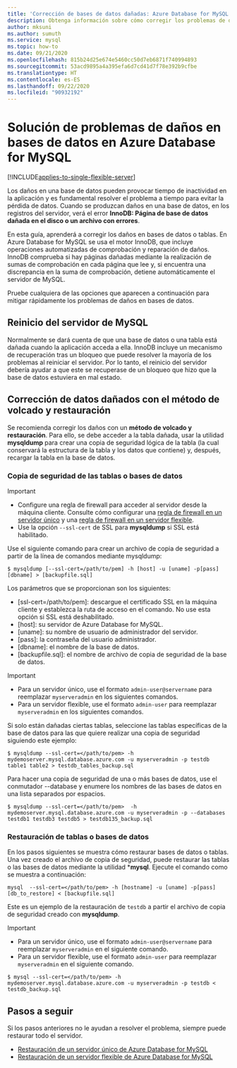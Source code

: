 ```yaml
---
title: 'Corrección de bases de datos dañadas: Azure Database for MySQL'
description: Obtenga información sobre cómo corregir los problemas de daños en bases de datos en Azure Database for MySQL.
author: mksuni
ms.author: sumuth
ms.service: mysql
ms.topic: how-to
ms.date: 09/21/2020
ms.openlocfilehash: 815b24d25e674e5460cc50d7eb6871f740994893
ms.sourcegitcommit: 53acd9895a4a395efa6d7cd41d7f78e392b9cfbe
ms.translationtype: HT
ms.contentlocale: es-ES
ms.lasthandoff: 09/22/2020
ms.locfileid: "90932192"
---
```

# <a name="troubleshoot-database-corruption-on-azure-database-for-mysql"></a>Solución de problemas de daños en bases de datos en Azure Database for MySQL
[!INCLUDE[applies-to-single-flexible-server](includes/applies-to-single-flexible-server.md)]

Los daños en una base de datos pueden provocar tiempo de inactividad en la aplicación y es fundamental resolver el problema a tiempo para evitar la pérdida de datos. Cuando se produzcan daños en una base de datos, en los registros del servidor, verá el error **InnoDB: Página de base de datos dañada en el disco o un archivo con errores**.

En esta guía, aprenderá a corregir los daños en bases de datos o tablas. En Azure Database for MySQL se usa el motor InnoDB, que incluye operaciones automatizadas de comprobación y reparación de daños. InnoDB comprueba si hay páginas dañadas mediante la realización de sumas de comprobación en cada página que lee y, si encuentra una discrepancia en la suma de comprobación, detiene automáticamente el servidor de MySQL.

Pruebe cualquiera de las opciones que aparecen a continuación para mitigar rápidamente los problemas de daños en bases de datos.

## <a name="restart-your-mysql-server"></a>Reinicio del servidor de MySQL

Normalmente se dará cuenta de que una base de datos o una tabla está dañada cuando la aplicación acceda a ella. InnoDB incluye un mecanismo de recuperación tras un bloqueo que puede resolver la mayoría de los problemas al reiniciar el servidor. Por lo tanto, el reinicio del servidor debería ayudar a que este se recuperase de un bloqueo que hizo que la base de datos estuviera en mal estado.

##  <a name="resolve-data-corruption-with-dump-and-restore-method"></a>Corrección de datos dañados con el método de volcado y restauración

Se recomienda corregir los daños con un **método de volcado y restauración**. Para ello, se debe acceder a la tabla dañada, usar la utilidad **mysqldump** para crear una copia de seguridad lógica de la tabla (la cual conservará la estructura de la tabla y los datos que contiene) y, después, recargar la tabla en la base de datos.

### <a name="backup-your-database-or-tables"></a>Copia de seguridad de las tablas o bases de datos

> [!Important]
> - Configure una regla de firewall para acceder al servidor desde la máquina cliente. Consulte cómo configurar una [regla de firewall en un servidor único](howto-manage-firewall-using-portal.md) y una [regla de firewall en un servidor flexible](flexible-server/how-to-connect-tls-ssl.md).
> - Use la opción ```--ssl-cert``` de SSL para **mysqldump** si SSL está habilitado.

Use el siguiente comando para crear un archivo de copia de seguridad a partir de la línea de comandos mediante mysqldump:

```
$ mysqldump [--ssl-cert=/path/to/pem] -h [host] -u [uname] -p[pass] [dbname] > [backupfile.sql]
```

Los parámetros que se proporcionan son los siguientes:
- [ssl-cert=/path/to/pem]: descargue el certificado SSL en la máquina cliente y establezca la ruta de acceso en el comando. No use esta opción si SSL está deshabilitado.
- [host]: su servidor de Azure Database for MySQL.
- [uname]: su nombre de usuario de administrador del servidor.
- [pass]: la contraseña del usuario administrador.
- [dbname]: el nombre de la base de datos.
- [backupfile.sql]: el nombre de archivo de copia de seguridad de la base de datos.

> [!Important]
> - Para un servidor único, use el formato ```admin-user@servername``` para reemplazar ```myserveradmin``` en los siguientes comandos.
> - Para un servidor flexible, use el formato ```admin-user``` para reemplazar ```myserveradmin``` en los siguientes comandos.

Si solo están dañadas ciertas tablas, seleccione las tablas específicas de la base de datos para las que quiere realizar una copia de seguridad siguiendo este ejemplo:
```
$ mysqldump --ssl-cert=</path/to/pem> -h mydemoserver.mysql.database.azure.com -u myserveradmin -p testdb table1 table2 > testdb_tables_backup.sql
```

Para hacer una copia de seguridad de una o más bases de datos, use el conmutador --database y enumere los nombres de las bases de datos en una lista separados por espacios.

```
$ mysqldump --ssl-cert=</path/to/pem>  -h mydemoserver.mysql.database.azure.com -u myserveradmin -p --databases testdb1 testdb3 testdb5 > testdb135_backup.sql
```

###  <a name="restore-your-database-or-tables"></a>Restauración de tablas o bases de datos

En los pasos siguientes se muestra cómo restaurar bases de datos o tablas. Una vez creado el archivo de copia de seguridad, puede restaurar las tablas o las bases de datos mediante la utilidad ***mysql**. Ejecute el comando como se muestra a continuación:

```
mysql  --ssl-cert=</path/to/pem> -h [hostname] -u [uname] -p[pass] [db_to_restore] < [backupfile.sql]
```
Este es un ejemplo de la restauración de ```testdb``` a partir el archivo de copia de seguridad creado con **mysqldump**. 

> [!Important]
> - Para un servidor único, use el formato ```admin-user@servername``` para reemplazar ```myserveradmin``` en el siguiente comando.
> - Para un servidor flexible, use el formato ```admin-user``` para reemplazar ```myserveradmin``` en el siguiente comando. 

```
$ mysql --ssl-cert=</path/to/pem> -h mydemoserver.mysql.database.azure.com -u myserveradmin -p testdb < testdb_backup.sql
```

## <a name="next-steps"></a>Pasos a seguir
Si los pasos anteriores no le ayudan a resolver el problema, siempre puede restaurar todo el servidor.
- [Restauración de un servidor único de Azure Database for MySQL](howto-restore-server-portal.md)
- [Restauración de un servidor flexible de Azure Database for MySQL](flexible-server/how-to-restore-server-portal.md)



